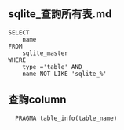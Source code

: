sqlite_查詢所有表.md
---
	

    SELECT 
        name
    FROM 
        sqlite_master 
    WHERE 
        type ='table' AND 
        name NOT LIKE 'sqlite_%' 
        
   
查詢column     
---
	  PRAGMA table_info(table_name)
	  




